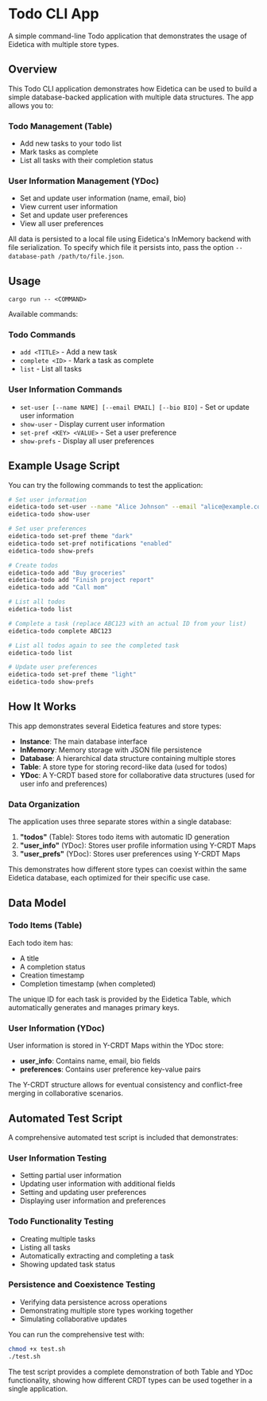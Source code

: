 # Todo CLI App

A simple command-line Todo application that demonstrates the usage of Eidetica with multiple store types.

## Overview

This Todo CLI application demonstrates how Eidetica can be used to build a simple database-backed application with multiple data structures. The app allows you to:

### Todo Management (Table)

- Add new tasks to your todo list
- Mark tasks as complete
- List all tasks with their completion status

### User Information Management (YDoc)

- Set and update user information (name, email, bio)
- View current user information
- Set and update user preferences
- View all user preferences

All data is persisted to a local file using Eidetica's InMemory backend with file serialization.
To specify which file it persists into, pass the option `--database-path /path/to/file.json`.

## Usage

```
cargo run -- <COMMAND>
```

Available commands:

### Todo Commands

- `add <TITLE>` - Add a new task
- `complete <ID>` - Mark a task as complete
- `list` - List all tasks

### User Information Commands

- `set-user [--name NAME] [--email EMAIL] [--bio BIO]` - Set or update user information
- `show-user` - Display current user information
- `set-pref <KEY> <VALUE>` - Set a user preference
- `show-prefs` - Display all user preferences

## Example Usage Script

You can try the following commands to test the application:

```bash
# Set user information
eidetica-todo set-user --name "Alice Johnson" --email "alice@example.com" --bio "Software developer"
eidetica-todo show-user

# Set user preferences
eidetica-todo set-pref theme "dark"
eidetica-todo set-pref notifications "enabled"
eidetica-todo show-prefs

# Create todos
eidetica-todo add "Buy groceries"
eidetica-todo add "Finish project report"
eidetica-todo add "Call mom"

# List all todos
eidetica-todo list

# Complete a task (replace ABC123 with an actual ID from your list)
eidetica-todo complete ABC123

# List all todos again to see the completed task
eidetica-todo list

# Update user preferences
eidetica-todo set-pref theme "light"
eidetica-todo show-prefs
```

## How It Works

This app demonstrates several Eidetica features and store types:

- **Instance**: The main database interface
- **InMemory**: Memory storage with JSON file persistence
- **Database**: A hierarchical data structure containing multiple stores
- **Table**: A store type for storing record-like data (used for todos)
- **YDoc**: A Y-CRDT based store for collaborative data structures (used for user info and preferences)

### Data Organization

The application uses three separate stores within a single database:

1. **"todos"** (Table<Todo>): Stores todo items with automatic ID generation
2. **"user_info"** (YDoc): Stores user profile information using Y-CRDT Maps
3. **"user_prefs"** (YDoc): Stores user preferences using Y-CRDT Maps

This demonstrates how different store types can coexist within the same Eidetica database, each optimized for their specific use case.

## Data Model

### Todo Items (Table)

Each todo item has:

- A title
- A completion status
- Creation timestamp
- Completion timestamp (when completed)

The unique ID for each task is provided by the Eidetica Table, which automatically generates and manages primary keys.

### User Information (YDoc)

User information is stored in Y-CRDT Maps within the YDoc store:

- **user_info**: Contains name, email, bio fields
- **preferences**: Contains user preference key-value pairs

The Y-CRDT structure allows for eventual consistency and conflict-free merging in collaborative scenarios.

## Automated Test Script

A comprehensive automated test script is included that demonstrates:

### User Information Testing

- Setting partial user information
- Updating user information with additional fields
- Setting and updating user preferences
- Displaying user information and preferences

### Todo Functionality Testing

- Creating multiple tasks
- Listing all tasks
- Automatically extracting and completing a task
- Showing updated task status

### Persistence and Coexistence Testing

- Verifying data persistence across operations
- Demonstrating multiple store types working together
- Simulating collaborative updates

You can run the comprehensive test with:

```bash
chmod +x test.sh
./test.sh
```

The test script provides a complete demonstration of both Table and YDoc functionality, showing how different CRDT types can be used together in a single application.
